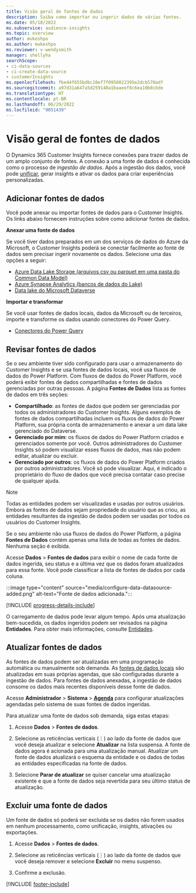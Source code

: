 ```yaml
---
title: Visão geral de fontes de dados
description: Saiba como importar ou ingerir dados de várias fontes.
ms.date: 05/18/2022
ms.subservice: audience-insights
ms.topic: overview
author: mukeshpo
ms.author: mukeshpo
ms.reviewer: v-wendysmith
manager: shellyha
searchScope:
- ci-data-sources
- ci-create-data-source
- customerInsights
ms.openlocfilehash: fbe44f655bdbc20ef7f0956022395e2dcb570adf
ms.sourcegitcommit: a97d31a647a5d259140a1baaeef8c6ea10b8cbde
ms.translationtype: HT
ms.contentlocale: pt-BR
ms.lasthandoff: 06/29/2022
ms.locfileid: "9051439"
---
```

# <a name="data-sources-overview"></a>Visão geral de fontes de dados

O Dynamics 365 Customer Insights fornece conexões para trazer dados de um amplo conjunto de fontes. A conexão a uma fonte de dados é conhecida como o processo de *ingestão de dados*. Após a ingestão dos dados, você pode [unificar](data-unification.md), gerar insights e ativar os dados para criar experiências personalizadas.

## <a name="add-data-sources"></a>Adicionar fontes de dados

Você pode anexar ou importar fontes de dados para o Customer Insights. Os links abaixo fornecem instruções sobre como adicionar fontes de dados.

**Anexar uma fonte de dados**

Se você tiver dados preparados em um dos serviços de dados do Azure da Microsoft, o Customer Insights poderá se conectar facilmente ao fonte de dados sem precisar ingerir novamente os dados. Selecione uma das opções a seguir:
- [Azure Data Lake Storage (arquivos csv ou parquet em uma pasta do Common Data Model)](connect-common-data-model.md)
- [Azure Synapse Analytics (bancos de dados do Lake)](connect-synapse.md)
- [Data lake do Microsoft Dataverse](connect-dataverse-managed-lake.md)

**Importar e transformar**

Se você usar fontes de dados locais, dados da Microsoft ou de terceiros, importe e transforme os dados usando conectores do Power Query.
- [Conectores do Power Query](connect-power-query.md)

## <a name="review-data-sources"></a>Revisar fontes de dados

Se o seu ambiente tiver sido configurado para usar o armazenamento do Customer Insights e se usa fontes de dados locais, você usa fluxos de dados do Power Platform. Com fluxos de dados do Power Platform, você poderá exibir fontes de dados compartilhadas e fontes de dados gerenciadas por outras pessoas. A página **Fontes de Dados** lista as fontes de dados em três seções:
- **Compartilhado**: as fontes de dados que podem ser gerenciadas por todos os administradores do Customer Insights. Alguns exemplos de fontes de dados compartilhadas incluem os fluxos de dados do Power Platform, sua própria conta de armazenamento e anexar a um data lake gerenciado do Dataverse.
- **Gerenciado por mim**: os fluxos de dados do Power Platform criados e gerenciados somente por você. Outros administradores do Customer Insights só podem visualizar esses fluxos de dados, mas não podem editar, atualizar ou excluir.
- **Gerenciado por outros**: os fluxos de dados do Power Platform criados por outros administradores. Você só pode visualizar. Aqui, é indicado o proprietário do fluxo de dados que você precisa contatar caso precise de qualquer ajuda.
> [!NOTE]
> Todas as entidades podem ser visualizadas e usadas por outros usuários. Embora as fontes de dados sejam propriedade do usuário que as criou, as entidades resultantes da ingestão de dados podem ser usadas por todos os usuários do Customer Insights.

Se o seu ambiente não usa fluxos de dados do Power Platform, a página **Fontes de Dados** contém apenas uma lista de todas as fontes de dados. Nenhuma seção é exibida.

Acesse **Dados** > **Fontes de dados** para exibir o nome de cada fonte de dados ingerida, seu status e a última vez que os dados foram atualizados para essa fonte. Você pode classificar a lista de fontes de dados por cada coluna.

:::image type="content" source="media/configure-data-datasource-added.png" alt-text="Fonte de dados adicionada.":::

[!INCLUDE [progress-details-include](includes/progress-details-pane.md)]

O carregamento de dados pode levar algum tempo. Após uma atualização bem-sucedida, os dados ingeridos podem ser revisados na página **Entidades**. Para obter mais informações, consulte [Entidades](entities.md).

## <a name="refresh-data-sources"></a>Atualizar fontes de dados

As fontes de dados podem ser atualizadas em uma programação automática ou manualmente sob demanda. As [fontes de dados locais](connect-power-query.md#add-data-from-on-premises-data-sources) são atualizadas em suas próprias agendas, que são configuradas durante a ingestão de dados. Para fontes de dados anexadas, a ingestão de dados consome os dados mais recentes disponíveis desse fonte de dados.

Acesse **Administrador** > **Sistema** > [**Agenda**](system.md#schedule-tab) para configurar atualizações agendadas pelo sistema de suas fontes de dados ingeridas.

Para atualizar uma fonte de dados sob demanda, siga estas etapas:

1. Acesse **Dados** > **Fontes de dados**.

1. Selecione as reticências verticais (&vellip;) ao lado da fonte de dados que você deseja atualizar e selecione **Atualizar** na lista suspensa. A fonte de dados agora é acionada para uma atualização manual. Atualizar um fonte de dados atualizará o esquema da entidade e os dados de todas as entidades especificadas na fonte de dados.

1. Selecione **Parar de atualizar** se quiser cancelar uma atualização existente e que a fonte de dados seja revertida para seu último status de atualização.

## <a name="delete-a-data-source"></a>Excluir uma fonte de dados

Um fonte de dados só poderá ser excluída se os dados não forem usados em nenhum processamento, como unificação, insights, ativações ou exportações.

1. Acesse **Dados** > **Fontes de dados**.

2. Selecione as reticências verticais (&vellip;) ao lado da fonte de dados que você deseja remover e selecione **Excluir** no menu suspenso.

3. Confirme a exclusão.


[!INCLUDE [footer-include](includes/footer-banner.md)]
